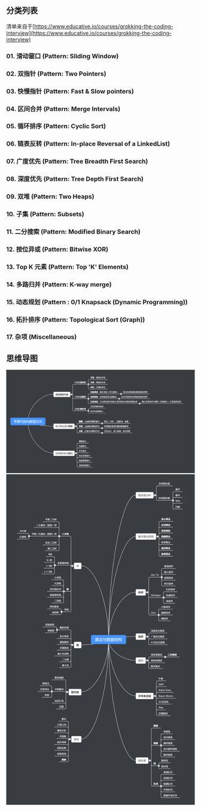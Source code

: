 ## 分类列表

清单来自于[https://www.educative.io/courses/grokking-the-coding-interview](https://www.educative.io/courses/grokking-the-coding-interview)

### 01. 滑动窗口 (Pattern: Sliding Window)
### 02. 双指针 (Pattern: Two Pointers)
### 03. 快慢指针 (Pattern: Fast & Slow pointers)
### 04. 区间合并 (Pattern: Merge Intervals)
### 05. 循环排序 (Pattern: Cyclic Sort)
### 06. 链表反转 (Pattern: In-place Reversal of a LinkedList)
### 07. 广度优先 (Pattern: Tree Breadth First Search)
### 08. 深度优先 (Pattern: Tree Depth First Search)
### 09. 双堆 (Pattern: Two Heaps)
### 10. 子集 (Pattern: Subsets)
### 11. 二分搜索 (Pattern: Modified Binary Search)
### 12. 按位异或 (Pattern: Bitwise XOR)
### 13. Top K 元素 (Pattern: Top 'K' Elements)
### 14. 多路归并 (Pattern: K-way merge)
### 15. 动态规划 (Pattern : 0/1 Knapsack (Dynamic Programming))
### 16. 拓扑排序 (Pattern: Topological Sort (Graph))
### 17. 杂项 (Miscellaneous)

## 思维导图

![solution-method](./assets/solution-method.png)
![data-structure](./assets/data-structure.png)





